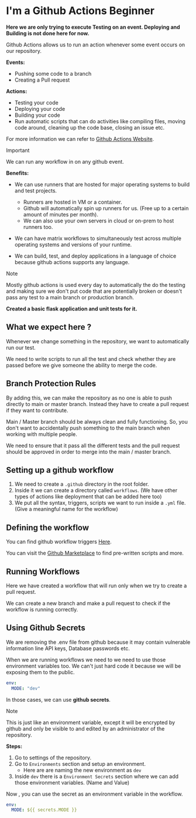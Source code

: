 # I'm a Github Actions Beginner

**Here we are only trying to execute Testing on an event. Deploying and Building is not done here for now.**

Github Actions allows us to run an action whenever some event occurs on our repository.

**Events:**

- Pushing some code to a branch
- Creating a Pull request

**Actions:**

- Testing your code
- Deploying your code
- Building your code
- Run automatic scripts that can do activities like compiling files, moving code around, cleaning up the code base, closing an issue etc.

For more information we can refer to [Github Actions Website](https://github.com/features/actions).

> [!IMPORTANT]
> We can run any workflow in on any github event.

**Benefits:**

- We can use runners that are hosted for major operating systems to build and test projects.

  - Runners are hosted in VM or a container.
  - Github will automatically spin up runners for us. (Free up to a certain amount of minutes per month).
  - We can also use your own servers in cloud or on-prem to host runners too.

- We can have matrix workflows to simultaneously test across multiple operating systems and versions of your runtime.

- We can build, test, and deploy applications in a language of choice because github actions supports any language.

> [!NOTE]
> Mostly github actions is used every day to automatically the do the testing and making sure we don't put code that are potentially broken or doesn't pass any test to a main branch or production branch.

**Created a basic flask application and unit tests for it.**

## What we expect here ?

Whenever we change something in the repository, we want to automatically run our test.

We need to write scripts to run all the test and check whether they are passed before we give someone the ability to merge the code.

## Branch Protection Rules

By adding this, we can make the repository as no one is able to push directly to main or master branch. Instead they have to create a pull request if they want to contribute.

Main / Master branch should be always clean and fully functioning. So, you don't want to accidentally push something to the main branch when working with multiple people.

We need to ensure that it pass all the different tests and the pull request should be approved in order to merge into the main / master branch.

## Setting up a github workflow

1. We need to create a `.github` directory in the root folder.
2. Inside it we can create a directory called `workflows`. (We have other types of actions like deployment that can be added here too)
3. We put all the syntax, triggers, scripts we want to run inside a `.yml` file. (Give a meaningful name for the workflow)

## Defining the workflow

You can find github workflow triggers [Here](https://docs.github.com/en/actions/using-workflows/events-that-trigger-workflows).

You can visit the [Github Marketplace](https://github.com/marketplace) to find pre-written scripts and more.

## Running Workflows

Here we have created a workflow that will run only when we try to create a pull request.

We can create a new branch and make a pull request to check if the workflow is running correctly.

## Using Github Secrets

We are removing the .env file from github because it may contain vulnerable information line API keys, Database passwords etc.

When we are running workflows we need to we need to use those environment variables too. We can't just hard code it because we will be exposing them to the public.

```yml
env:
  MODE: "dev"
```

In those cases, we can use **github secrets**.

> [!NOTE]
> This is just like an environment variable, except it will be encrypted by github and only be visible to and edited by an administrator of the repository.

**Steps:**

1. Go to settings of the repository.
2. Go to `Environments` section and setup an environment.
   - Here are are naming the new environment as `dev`
3. Inside `dev` there is a `Environment Secrets` section where we can add those environment variables. (Name and Value)

Now , you can use the secret as an environment variable in the workflow.

```yml
env:
  MODE: ${{ secrets.MODE }}
```
